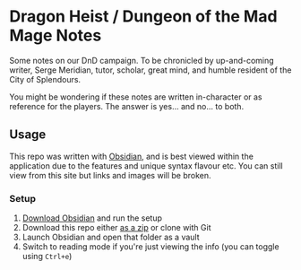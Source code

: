 # Dragon Heist / Dungeon of the Mad Mage Notes

Some notes on our DnD campaign. To be chronicled by up-and-coming writer, Serge Meridian, tutor, scholar, great mind, and humble resident of the City of Splendours.

You might be wondering if these notes are written in-character or as reference for the players. The answer is yes… and no… to both.

## Usage

This repo was written with [Obsidian](https://obisdian.md), and is best viewed within the application due to the features and unique syntax flavour etc. You can still view from this site but links and images will be broken.

### Setup

1.  [Download Obsidian](https://obsidian.md) and run the setup
2.  Download this repo either [as a zip](zipball/main) or clone with Git
3.  Launch Obsidian and open that folder as a vault
4.  Switch to reading mode if you're just viewing the info (you can toggle using `Ctrl+e`)
